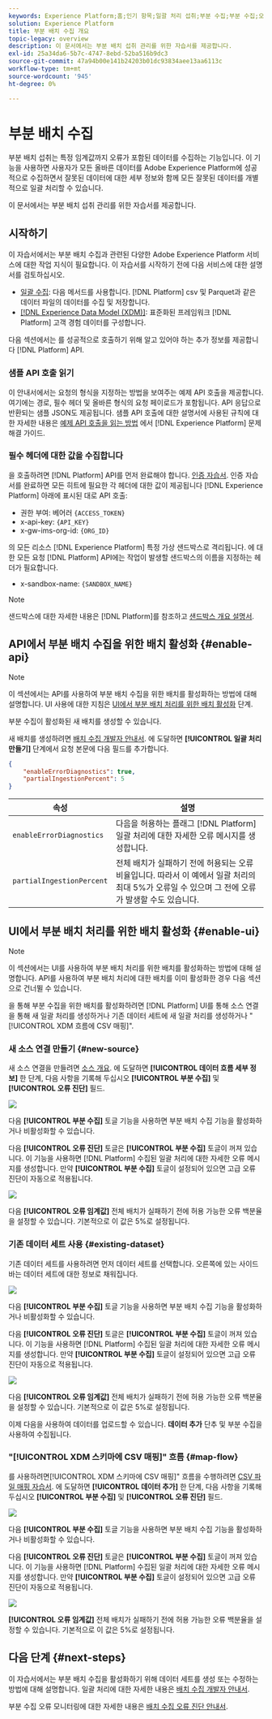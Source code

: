 ```yaml
---
keywords: Experience Platform;홈;인기 항목;일괄 처리 섭취;부분 수집;부분 수집;오류 검색;오류 검색;부분 배치 수집;부분 배치 수집;부분적;수집;수집;수집
solution: Experience Platform
title: 부분 배치 수집 개요
topic-legacy: overview
description: 이 문서에서는 부분 배치 섭취 관리를 위한 자습서를 제공합니다.
exl-id: 25a34da6-5b7c-4747-8ebd-52ba516b9dc3
source-git-commit: 47a94b00e141b24203b01dc93834aee13aa6113c
workflow-type: tm+mt
source-wordcount: '945'
ht-degree: 0%

---
```


# 부분 배치 수집

부분 배치 섭취는 특정 임계값까지 오류가 포함된 데이터를 수집하는 기능입니다. 이 기능을 사용하면 사용자가 모든 올바른 데이터를 Adobe Experience Platform에 성공적으로 수집하면서 잘못된 데이터에 대한 세부 정보와 함께 모든 잘못된 데이터를 개별적으로 일괄 처리할 수 있습니다.

이 문서에서는 부분 배치 섭취 관리를 위한 자습서를 제공합니다.

## 시작하기

이 자습서에서는 부분 배치 수집과 관련된 다양한 Adobe Experience Platform 서비스에 대한 작업 지식이 필요합니다. 이 자습서를 시작하기 전에 다음 서비스에 대한 설명서를 검토하십시오.

- [일괄 수집](./overview.md): 다음 메서드를 사용합니다. [!DNL Platform] csv 및 Parquet과 같은 데이터 파일의 데이터를 수집 및 저장합니다.
- [[!DNL Experience Data Model (XDM)]](../../xdm/home.md): 표준화된 프레임워크 [!DNL Platform] 고객 경험 데이터를 구성합니다.

다음 섹션에서는 를 성공적으로 호출하기 위해 알고 있어야 하는 추가 정보를 제공합니다 [!DNL Platform] API.

### 샘플 API 호출 읽기

이 안내서에서는 요청의 형식을 지정하는 방법을 보여주는 예제 API 호출을 제공합니다. 여기에는 경로, 필수 헤더 및 올바른 형식의 요청 페이로드가 포함됩니다. API 응답으로 반환되는 샘플 JSON도 제공됩니다. 샘플 API 호출에 대한 설명서에 사용된 규칙에 대한 자세한 내용은 [예제 API 호출을 읽는 방법](../../landing/troubleshooting.md#how-do-i-format-an-api-request) 에서 [!DNL Experience Platform] 문제 해결 가이드.

### 필수 헤더에 대한 값을 수집합니다

을 호출하려면 [!DNL Platform] API를 먼저 완료해야 합니다. [인증 자습서](https://www.adobe.com/go/platform-api-authentication-en). 인증 자습서를 완료하면 모든 히트에 필요한 각 헤더에 대한 값이 제공됩니다 [!DNL Experience Platform] 아래에 표시된 대로 API 호출:

- 권한 부여: 베어러 `{ACCESS_TOKEN}`
- x-api-key: `{API_KEY}`
- x-gw-ims-org-id: `{ORG_ID}`

의 모든 리소스 [!DNL Experience Platform] 특정 가상 샌드박스로 격리됩니다. 에 대한 모든 요청 [!DNL Platform] API에는 작업이 발생할 샌드박스의 이름을 지정하는 헤더가 필요합니다.

- x-sandbox-name: `{SANDBOX_NAME}`

>[!NOTE]
>
>샌드박스에 대한 자세한 내용은 [!DNL Platform]를 참조하고 [샌드박스 개요 설명서](../../sandboxes/home.md).

## API에서 부분 배치 수집을 위한 배치 활성화 {#enable-api}

>[!NOTE]
>
>이 섹션에서는 API를 사용하여 부분 배치 수집을 위한 배치를 활성화하는 방법에 대해 설명합니다. UI 사용에 대한 지침은 [UI에서 부분 배치 처리를 위한 배치 활성화](#enable-ui) 단계.

부분 수집이 활성화된 새 배치를 생성할 수 있습니다.

새 배치를 생성하려면 [배치 수집 개발자 안내서](./api-overview.md). 에 도달하면 **[!UICONTROL 일괄 처리 만들기]** 단계에서 요청 본문에 다음 필드를 추가합니다.

```json
{
    "enableErrorDiagnostics": true,
    "partialIngestionPercent": 5
}
```

| 속성 | 설명 |
| -------- | ----------- |
| `enableErrorDiagnostics` | 다음을 허용하는 플래그 [!DNL Platform] 일괄 처리에 대한 자세한 오류 메시지를 생성합니다. |
| `partialIngestionPercent` | 전체 배치가 실패하기 전에 허용되는 오류 비율입니다. 따라서 이 예에서 일괄 처리의 최대 5%가 오류일 수 있으며 그 전에 오류가 발생할 수도 있습니다. |


## UI에서 부분 배치 처리를 위한 배치 활성화 {#enable-ui}

>[!NOTE]
>
>이 섹션에서는 UI를 사용하여 부분 배치 처리를 위한 배치를 활성화하는 방법에 대해 설명합니다. API를 사용하여 부분 배치 처리에 대한 배치를 이미 활성화한 경우 다음 섹션으로 건너뛸 수 있습니다.

을 통해 부분 수집을 위한 배치를 활성화하려면 [!DNL Platform] UI를 통해 소스 연결을 통해 새 일괄 처리를 생성하거나 기존 데이터 세트에 새 일괄 처리를 생성하거나 &quot;[!UICONTROL XDM 흐름에 CSV 매핑]&quot;.

### 새 소스 연결 만들기 {#new-source}

새 소스 연결을 만들려면 [소스 개요](../../sources/home.md). 에 도달하면 **[!UICONTROL 데이터 흐름 세부 정보]** 한 단계, 다음 사항을 기록해 두십시오 **[!UICONTROL 부분 수집]** 및 **[!UICONTROL 오류 진단]** 필드.

![](../images/batch-ingestion/partial-ingestion/configure-batch.png)

다음 **[!UICONTROL 부분 수집]** 토글 기능을 사용하면 부분 배치 수집 기능을 활성화하거나 비활성화할 수 있습니다.

다음 **[!UICONTROL 오류 진단]** 토글은 **[!UICONTROL 부분 수집]** 토글이 꺼져 있습니다. 이 기능을 사용하면 [!DNL Platform] 수집된 일괄 처리에 대한 자세한 오류 메시지를 생성합니다. 만약 **[!UICONTROL 부분 수집]** 토글이 설정되어 있으면 고급 오류 진단이 자동으로 적용됩니다.

![](../images/batch-ingestion/partial-ingestion/configure-batch-partial-ingestion-focus.png)

다음 **[!UICONTROL 오류 임계값]** 전체 배치가 실패하기 전에 허용 가능한 오류 백분율을 설정할 수 있습니다. 기본적으로 이 값은 5%로 설정됩니다.

### 기존 데이터 세트 사용 {#existing-dataset}

기존 데이터 세트를 사용하려면 먼저 데이터 세트를 선택합니다. 오른쪽에 있는 사이드바는 데이터 세트에 대한 정보로 채워집니다.

![](../images/batch-ingestion/partial-ingestion/monitor-dataset.png)

다음 **[!UICONTROL 부분 수집]** 토글 기능을 사용하면 부분 배치 수집 기능을 활성화하거나 비활성화할 수 있습니다.

다음 **[!UICONTROL 오류 진단]** 토글은 **[!UICONTROL 부분 수집]** 토글이 꺼져 있습니다. 이 기능을 사용하면 [!DNL Platform] 수집된 일괄 처리에 대한 자세한 오류 메시지를 생성합니다. 만약 **[!UICONTROL 부분 수집]** 토글이 설정되어 있으면 고급 오류 진단이 자동으로 적용됩니다.

![](../images/batch-ingestion/partial-ingestion/monitor-dataset-partial-ingestion-focus.png)

다음 **[!UICONTROL 오류 임계값]** 전체 배치가 실패하기 전에 허용 가능한 오류 백분율을 설정할 수 있습니다. 기본적으로 이 값은 5%로 설정됩니다.

이제 다음을 사용하여 데이터를 업로드할 수 있습니다. **데이터 추가** 단추 및 부분 수집을 사용하여 수집됩니다.

### &quot;[!UICONTROL XDM 스키마에 CSV 매핑]&quot; 흐름 {#map-flow}

를 사용하려면[!UICONTROL XDM 스키마에 CSV 매핑]&quot; 흐름을 수행하려면 [CSV 파일 매핑 자습서](../tutorials/map-a-csv-file.md). 에 도달하면 **[!UICONTROL 데이터 추가]** 한 단계, 다음 사항을 기록해 두십시오 **[!UICONTROL 부분 수집]** 및 **[!UICONTROL 오류 진단]** 필드.

![](../images/batch-ingestion/partial-ingestion/xdm-csv-workflow.png)

다음 **[!UICONTROL 부분 수집]** 토글 기능을 사용하면 부분 배치 수집 기능을 활성화하거나 비활성화할 수 있습니다.

다음 **[!UICONTROL 오류 진단]** 토글은 **[!UICONTROL 부분 수집]** 토글이 꺼져 있습니다. 이 기능을 사용하면 [!DNL Platform] 수집된 일괄 처리에 대한 자세한 오류 메시지를 생성합니다. 만약 **[!UICONTROL 부분 수집]** 토글이 설정되어 있으면 고급 오류 진단이 자동으로 적용됩니다.

![](../images/batch-ingestion/partial-ingestion/xdm-csv-workflow-partial-ingestion-focus.png)

**[!UICONTROL 오류 임계값]** 전체 배치가 실패하기 전에 허용 가능한 오류 백분율을 설정할 수 있습니다. 기본적으로 이 값은 5%로 설정됩니다.

## 다음 단계 {#next-steps}

이 자습서에서는 부분 배치 수집을 활성화하기 위해 데이터 세트를 생성 또는 수정하는 방법에 대해 설명합니다. 일괄 처리에 대한 자세한 내용은 [배치 수집 개발자 안내서](./api-overview.md).

부분 수집 오류 모니터링에 대한 자세한 내용은 [배치 수집 오류 진단 안내서](../quality/error-diagnostics.md).
